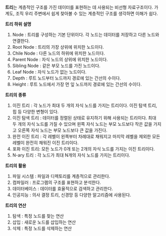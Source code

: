 **트리**는 계층적인 구조를 가진 데이터를 표현하는 데 사용되는 비선형 자료구조이다.
가계도, 조직 우리 주변에서 쉽게 찾아볼 수 있는 계층적인 구조를 생각하면 이해가 쉽다.

**트리 하위 설명** 
1. Node : 트리를 구성하는 기본 단위이다. 각 노드는 데이터를 저장하고 다른 노드와 연결한다.
2. Root Node : 트리의 가장 상위에 위치한 노드이다.
3. Chile Node : 다른 노드의 하위에 위치한 노드이다.
4. Parent Node : 자식 노드의 상위에 위치한 노드이다.
5. Sibling Node : 같은 부모 노드를 가진 노드이다.
6. Leaf Node : 자식 노드가 없는 노드이다.
7. Depth : 루트 노드부터 노드까지 경로에 있는 간선의 수이다.
8. Height : 루트 노드에서 가장 먼 잎 노드까지 경로에 있는 간선의 수이다.

**트리의 종류**
1. 이진 트리 : 각 노드가 최대 두 개의 자식 노드를 가지는 트리이다. 이진 탐색 트리, 힙 등 다양한 변형이 있다.
2. 이진 탐색 트리 : 데이터를 정렬된 상태로 유지하기 위해 사용되는 트리이다. 최대 두 개의 자식 노드를 가질 수 있으며 왼쪽 자식 노드는 부모 노드보다 작은 값을 가지고 오른쪽 자식 노드는 부모 노드보다 큰 값을 가진다.
3. 완전 이진 트리 : 각 레벨이 왼쪽부터 차례대로 채워지고 마지막 레벨을 제외한 모든 레벨이 완전히 채워진 이진 트리이다.
4. 포화 이진 트리: 모든 노드가 0개 또는 2개의 자식 노드를 가지는 이진 트리이다.
5. N-ary 트리 : 각 노드가 최대 N개의 자식 노드를 가지는 트리이다.

**트리의 활용**
1. 파일 시스템 : 파일과 디렉토리를 계층적으로 관리한다.
2. 컴파일러 : 프로그램의 구조를 표현하고 분석한다.
3. 데이터베이스 : 데이터를 효율적으로 검색하고 관리한다.
4. 인공지능 : 의사 결정 트리, 신경망 등 다양한 알고리즘에 사용된다.

**트리의 연산**
1. 탐색 : 특정 노드를 찾는 연산
2. 삽입 : 새로운 노드를 삽입하는 연산
3. 삭제 : 특정 노드를 삭제하는 연산
